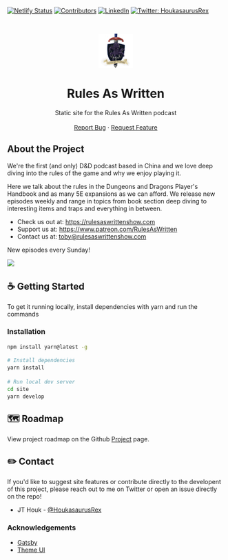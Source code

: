 [![Netlify Status][netlify-shield]][netlify-url]
[![Contributors][contributors-shield]][contributors-url]
[![LinkedIn][linkedin-shield]][linkedin-url]
[![Twitter: HoukasaurusRex][twitter-shield]][twitter-url]

<br />
<p align="center">
  <a href="https://rulesaswritten.com">
    <img src="site/src/images/raw-logo-fancy.webp" alt="Logo" height="80">
  </a>

  <h1 align="center">Rules As Written</h3>

  <p align="center">
    Static site for the Rules As Written podcast
    <br />
    <br />
    <a href="https://github.com/HoukasaurusRex/rules-as-written-podcast/issues">Report Bug</a>
    ·
    <a href="https://github.com/HoukasaurusRex/rules-as-written-podcast/issues">Request Feature</a>
  </p>
</p>

## About the Project

We're the first (and only) D&D podcast based in China and we love deep diving into the rules of the game and why we enjoy playing it.

Here we talk about the rules in the Dungeons and Dragons Player's Handbook and as many 5E expansions as we can afford.
We release new episodes weekly and range in topics from book section deep diving to interesting items and traps and everything in between.

* Check us out at: https://rulesaswrittenshow.com
* Support us at: https://www.patreon.com/RulesAsWritten
* Contact us at: toby@rulesaswrittenshow.com

New episodes every Sunday!

[![][product-screenshot]][product-url]

## ☕️ Getting Started

To get it running locally, install dependencies with yarn and run the commands

### Installation

```sh
npm install yarn@latest -g
```

```sh
# Install dependencies
yarn install

# Run local dev server
cd site
yarn develop
```

## 🗺 Roadmap

View project roadmap on the Github [Project](https://github.com/users/HoukasaurusRex/projects/3) page.

## ✏️ Contact

If you'd like to suggest site features or contribute directly to the developent of this project,
please reach out to me on Twitter or open an issue directly on the repo!

* JT Houk - [@HoukasaurusRex](https://twitter.com/HoukasaurusRex)

### Acknowledgements

* [Gatsby](https://gatsbyjs.com/)
* [Theme UI](https://theme-ui.com/)

[logo]: src/images/icon.png
[url]: https://rulesaswrittenshow.com
[github-url]: https://github.com/HoukasaurusRex
[netlify-shield]: https://api.netlify.com/api/v1/badges/bbdf7d4d-7242-4e9f-a4fe-9e1fd523fa3e/deploy-status
[netlify-url]: https://app.netlify.com/sites/rules-as-written/deploys
[contributors-shield]: https://img.shields.io/github/contributors/HoukasaurusRex/rules-as-written-podcast.svg\?style\=flat-square
[contributors-url]: https://github.com/HoukasaurusRex/rules-as-written-podcast/graphs/contributors
[hitcount-shield]: https://hits.dwyl.com/HoukasaurusRex/rules-as-written-podcast.svg
[hitcount-url]: https://hits.dwyl.com/HoukasaurusRex/rules-as-written-podcast
[linkedin-shield]: https://img.shields.io/badge/-LinkedIn-black.svg\?style\=flat-square\&logo\=linkedin\&colorB\=555
[linkedin-url]: https://www.linkedin.com/in/jt-houk/
[product-screenshot]: site/src/images/raw-banner.jpg
[product-url]: https://rulesaswrittenshow.com
[twitter-shield]: https://img.shields.io/twitter/follow/HoukasaurusRex.svg\?style\=social
[twitter-url]: https://twitter.com/HoukasaurusRex
[issues-url]: https://github.com/HoukasaurusRex/rules-as-written-podcast/issues
